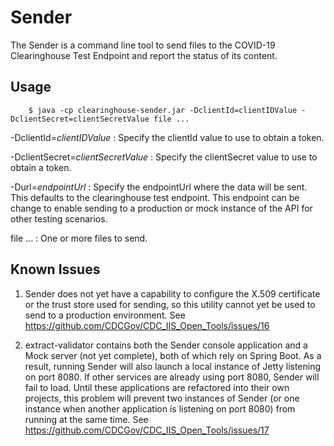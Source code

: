 # Sender

The Sender is a command line tool to send files to the COVID-19 Clearinghouse Test Endpoint
and report the status of its content.

## Usage
```
    $ java -cp clearinghouse-sender.jar -DclientId=clientIDValue -DclientSecret=clientSecretValue file ...
```

-DclientId=_clientIDValue_
: Specify the clientId value to use to obtain a token.

-DclientSecret=_clientSecretValue_
: Specify the clientSecret value to use to obtain a token.

-Durl=_endpointUrl_
: Specify the endpointUrl where the data will be sent. This defaults to
the clearinghouse test endpoint.  This endpoint can be change to enable
sending to a production or mock instance of the API for other testing
scenarios.

file ...
: One or more files to send.

## Known Issues
1. Sender does not yet have a capability to configure the X.509 certificate or
the trust store used for sending, so this utility cannot yet be used to send to a
production environment. See https://github.com/CDCGov/CDC_IIS_Open_Tools/issues/16

2. extract-validator contains both the Sender console application and a Mock server (not yet complete),
both of which rely on Spring Boot.  As a result, running Sender will also launch a local instance of Jetty
listening on port 8080.  If other services are already using port 8080, Sender will fail to load.
Until these applications are refactored into their own projects, this problem will prevent two instances
of Sender (or one instance when another application is listening on port 8080) from running at the same time.
See https://github.com/CDCGov/CDC_IIS_Open_Tools/issues/17